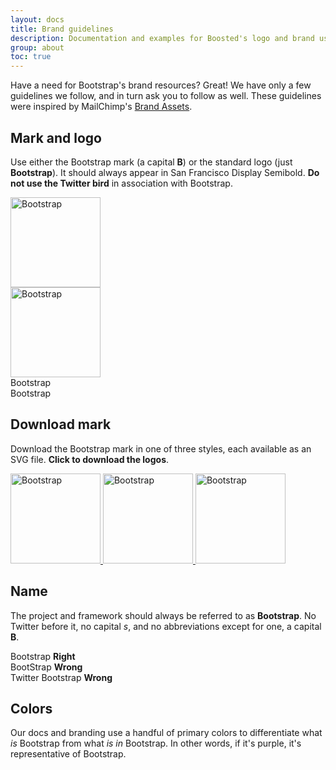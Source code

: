 ```yaml
---
layout: docs
title: Brand guidelines
description: Documentation and examples for Boosted's logo and brand usage guidelines.
group: about
toc: true
---
```


Have a need for Bootstrap's brand resources? Great! We have only a few guidelines we follow, and in turn ask you to follow as well. These guidelines were inspired by MailChimp's [Brand Assets](https://mailchimp.com/about/brand-assets/).

## Mark and logo

Use either the Bootstrap mark (a capital **B**) or the standard logo (just **Bootstrap**). It should always appear in San Francisco Display Semibold. **Do not use the Twitter bird** in association with Bootstrap.

<div class="bd-brand-logos d-sm-flex text-center bg-light rounded overflow-hidden w-100 mb-3">
  <div class="bd-brand-item">
    <img src="/docs/{{< param docs_version >}}/assets/brand/bootstrap-solid.svg" alt="Bootstrap" width="144" height="144">
  </div>
  <div class="bd-brand-item inverse">
    <img src="/docs/{{< param docs_version >}}/assets/brand/bootstrap-outline.svg" alt="Bootstrap" width="144" height="144">
  </div>
</div>
<div class="bd-brand-logos d-sm-flex text-center bg-light rounded overflow-hidden w-100 mb-3">
  <div class="bd-brand-item">
    <span class="h1">Bootstrap</span>
  </div>
  <div class="bd-brand-item inverse">
    <span class="h1">Bootstrap</span>
  </div>
</div>

## Download mark

Download the Bootstrap mark in one of three styles, each available as an SVG file. **Click to download the logos**.

<div class="bd-brand-logos d-sm-flex text-center bg-light rounded overflow-hidden w-100 mb-3">
  <a href="/docs/{{< param docs_version >}}/assets/brand/bootstrap-solid.svg" download class="bd-brand-item" title="Download solid logo">
    <img src="/docs/{{< param docs_version >}}/assets/brand/bootstrap-solid.svg" alt="Bootstrap" width="144" height="144">
  </a>
  <a href="/docs/{{< param docs_version >}}/assets/brand/bootstrap-outline.svg" download class="bd-brand-item inverse" title="Download outlined logo">
    <img src="/docs/{{< param docs_version >}}/assets/brand/bootstrap-outline.svg" alt="Bootstrap" width="144" height="144">
  </a>
  <a href="/docs/{{< param docs_version >}}/assets/brand/bootstrap-punchout.svg" download class="bd-brand-item inverse" title="Download inverted logo">
    <img src="/docs/{{< param docs_version >}}/assets/brand/bootstrap-punchout.svg" alt="Bootstrap" width="144" height="144">
  </a>
</div>

## Name

The project and framework should always be referred to as **Bootstrap**. No Twitter before it, no capital _s_, and no abbreviations except for one, a capital **B**.

<div class="bd-brand-logos d-sm-flex text-center bg-light rounded overflow-hidden w-100 mb-3">
  <div class="bd-brand-item">
    <span class="h3">Bootstrap</span>
    <strong class="text-success">Right</strong>
  </div>
  <div class="bd-brand-item">
    <span class="h3 text-muted">BootStrap</span>
    <strong class="text-warning">Wrong</strong>
  </div>
  <div class="bd-brand-item">
    <span class="h3 text-muted">Twitter Bootstrap</span>
    <strong class="text-warning">Wrong</strong>
  </div>
</div>

## Colors

Our docs and branding use a handful of primary colors to differentiate what *is* Bootstrap from what *is in* Bootstrap. In other words, if it's purple, it's representative of Bootstrap.

<div class="color-swatches">
  <div class="color-swatch bd-purple"></div>
  <div class="color-swatch bd-purple-light"></div>
  <div class="color-swatch bd-purple-lighter"></div>
  <div class="color-swatch bd-gray"></div>
</div>
